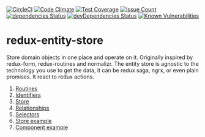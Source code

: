 [![CircleCI](https://circleci.com/gh/just-paja/redux-entity-store.svg?style=shield)](https://circleci.com/gh/just-paja/redux-entity-store)
[![Code Climate](https://codeclimate.com/github/just-paja/redux-entity-store/badges/gpa.svg)](https://codeclimate.com/github/just-paja/redux-entity-store)
[![Test Coverage](https://codeclimate.com/github/just-paja/redux-entity-store/badges/coverage.svg)](https://codeclimate.com/github/just-paja/redux-entity-store/coverage)
[![Issue Count](https://codeclimate.com/github/just-paja/redux-entity-store/badges/issue_count.svg)](https://codeclimate.com/github/just-paja/redux-entity-store)
[![dependencies Status](https://david-dm.org/just-paja/redux-entity-store/status.svg)](https://david-dm.org/just-paja/redux-entity-store)
[![devDependencies Status](https://david-dm.org/just-paja/redux-entity-store/dev-status.svg)](https://david-dm.org/just-paja/redux-entity-store?type=dev)
[![Known Vulnerabilities](https://snyk.io/test/github/just-paja/redux-entity-store/badge.svg)](https://snyk.io/test/github/just-paja/redux-entity-store)


# redux-entity-store

Store domain objects in one place and operate on it. Originally inspired by redux-form, redux-routines and normalizr. The entity store is agnostic to the technology you use to get the data, it can be redux saga, ngrx, or even plain promises. It react to redux actions.

1. [Routines](./docs/routines.md)
1. [Identifiers](./docs/identifiers.md)
1. [Store](./docs/store.md)
1. [Relationships](./docs/relationships.md)
1. [Selectors](./docs/selectors.md)
1. [Store example](./docs/example-store.md)
1. [Component example](./docs/example-component.md)
